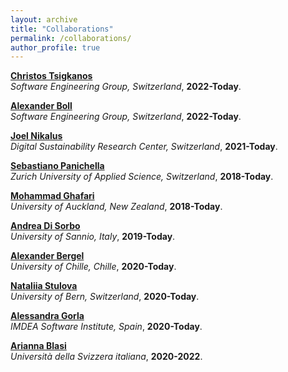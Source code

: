 ```yaml
---
layout: archive
title: "Collaborations"
permalink: /collaborations/
author_profile: true
---
```

<!--
{% if author.googlescholar %}
  You can also find my articles on <u><a href="{{author.googlescholar}}">my Google Scholar profile</a>.</u>
{% endif %}


{% include base_path %}

{% for post in site.publications reversed %}
  {% include archive-single.html %}
{% endfor %}
-->
<b>[Christos Tsigkanos](https://seg.inf.unibe.ch/christos/)</b> <br>
<i> Software Engineering Group, Switzerland</i>,
<b>2022-Today</b>.

<b>[Alexander Boll](https://seg.inf.unibe.ch/people/alex/)</b> <br>
<i> Software Engineering Group, Switzerland</i>,
<b>2022-Today</b>.

<b>[Joel Nikalus](https://niklaus.ai/)</b> <br>
<i> Digital Sustainability Research Center, Switzerland</i>,
<b>2021-Today</b>.

<b>[Sebastiano Panichella](https://spanichella.github.io/)</b> <br>
<i> Zurich University of Applied Science, Switzerland</i>,
<b>2018-Today</b>.

<b>[Mohammad Ghafari](https://scholar.google.com/citations?user=6G3BI-UAAAAJ)</b> <br>
<i>University of Auckland, New Zealand</i>,
<b>2018-Today</b>.

<b>[Andrea Di Sorbo](https://www.unisannio.it/it/user/9355/didattica)</b> <br>
<i>University of Sannio, Italy</i>,
<b>2019-Today</b>.

<b>[Alexander Bergel](http://www.bergel.eu)</b> <br>
<i>University of Chille, Chille</i>,
<b>2020-Today</b>.

<b>[Nataliia Stulova](https://s0nata.github.io/)</b> <br>
<i>University of Bern, Switzerland</i>,
<b>2020-Today</b>.

<b>[Alessandra Gorla](https://software.imdea.org/~alessandra.gorla/)</b> <br>
<i>IMDEA Software Institute, Spain</i>,
<b> 2020-Today</b>.

<b>[Arianna Blasi](https://www.inf.usi.ch/phd/blasia/)</b> <br>
<i>Università della Svizzera italiana</i>,
<b>2020-2022</b>.